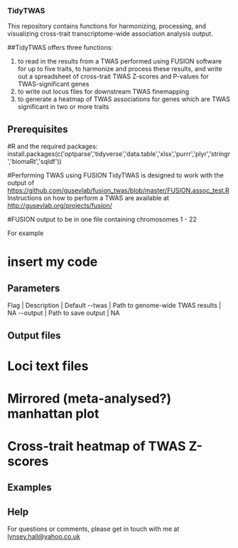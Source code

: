 ### TidyTWAS
This repository contains functions for harmonizing, processing, and visualizing cross-trait transcriptome-wide association analysis output.

##TidyTWAS offers three functions:
1) to read in the results from a TWAS performed using FUSION software for up to five traits, to harmonize and process these results, and write out a spreadsheet of cross-trait TWAS Z-scores and P-values for TWAS-significant genes
2) to write out locus files for downstream TWAS finemapping
2) to generate a heatmap of TWAS associations for genes which are TWAS significant in two or more traits

## Prerequisites
#R and the required packages:
install.packages(c('optparse','tidyverse','data.table','xlsx','purrr','plyr','stringr','biomaRt','sqldf'))

#Performing TWAS using FUSION
TidyTWAS is designed to work with the output of https://github.com/gusevlab/fusion_twas/blob/master/FUSION.assoc_test.R
Instructions on how to perform a TWAS are available at http://gusevlab.org/projects/fusion/

#FUSION output to be in one file containing chromosomes 1 - 22

For example
# insert my code

## Parameters
Flag | Description | Default
--twas | Path to genome-wide TWAS results | NA
--output | Path to save output | NA 

## Output files
# Loci text files
# Mirrored (meta-analysed?) manhattan plot
# Cross-trait heatmap of TWAS Z-scores

## Examples


## Help
For questions or comments, please get in touch with me at lynsey.hall@yahoo.co.uk 
